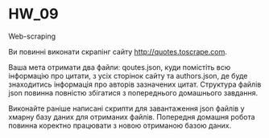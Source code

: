 # HW_09
Web-scraping

Ви повинні виконати скрапінг сайту http://quotes.toscrape.com. 

Ваша мета отримати два файли: qoutes.json, куди помістіть всю інформацію про цитати, з усіх сторінок сайту 
та authors.json, де буде знаходитись інформація про авторів зазначених цитат. Структура файлів json повинна повністю 
збігатися з попереднього домашнього завдання. 

Виконайте раніше написані скрипти для завантаження json файлів у хмарну базу даних для отриманих файлів. 
Попередня домашня робота повинна коректно працювати з новою отриманою базою даних.
